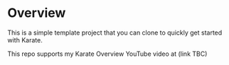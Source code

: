 # Overview

This is a simple template project that you can clone to quickly get started with Karate.

This repo supports my Karate Overview YouTube video at (link TBC)